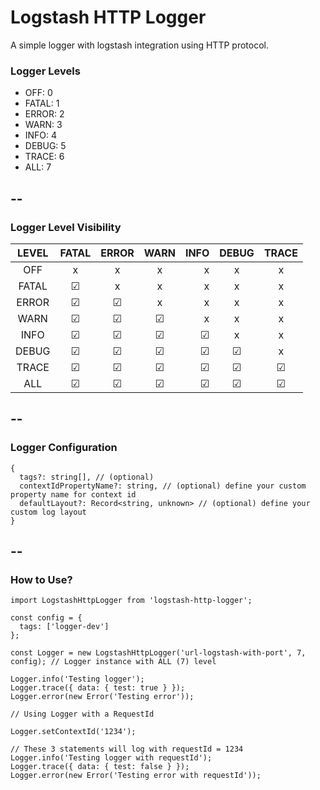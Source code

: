 # Logstash HTTP Logger

A simple logger with logstash integration using HTTP protocol.
### Logger Levels

- OFF: 0
- FATAL: 1
- ERROR: 2
- WARN: 3
- INFO: 4
- DEBUG: 5
- TRACE: 6
- ALL: 7

--
------

### Logger Level Visibility


| LEVEL |   FATAL   |   ERROR   |   WARN   |  INFO  |   DEBUG   |   TRACE   |
| :---: | :-------: | :-------: | :------: | -----: | :-------: | :-------: |
| OFF   |     x     |     x     |     x    |    x   |     x     |     x     |
| FATAL | &#x2611;  |     x     |     x    |    x   |     x     |     x     |
| ERROR | &#x2611;  | &#x2611;  |     x    |    x   |     x     |     x     |
| WARN  | &#x2611;  | &#x2611;  | &#x2611; |    x   |     x     |     x     |
| INFO  | &#x2611;  | &#x2611;  | &#x2611; |&#x2611;|     x     |     x     |
| DEBUG | &#x2611;  | &#x2611;  | &#x2611; |&#x2611;| &#x2611;  |     x     |
| TRACE | &#x2611;  | &#x2611;  | &#x2611; |&#x2611;| &#x2611;  | &#x2611;  |
| ALL   | &#x2611;  | &#x2611;  | &#x2611; |&#x2611;| &#x2611;  | &#x2611;  |

--
----
### Logger Configuration

```
{
  tags?: string[], // (optional)
  contextIdPropertyName?: string, // (optional) define your custom property name for context id
  defaultLayout?: Record<string, unknown> // (optional) define your custom log layout
}
```

--
---

### How to Use?

```
import LogstashHttpLogger from 'logstash-http-logger';

const config = {
  tags: ['logger-dev']
};

const Logger = new LogstashHttpLogger('url-logstash-with-port', 7, config); // Logger instance with ALL (7) level

Logger.info('Testing logger');
Logger.trace({ data: { test: true } });
Logger.error(new Error('Testing error'));

// Using Logger with a RequestId

Logger.setContextId('1234');

// These 3 statements will log with requestId = 1234
Logger.info('Testing logger with requestId');
Logger.trace({ data: { test: false } });
Logger.error(new Error('Testing error with requestId'));
```